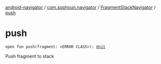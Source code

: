 [android-navigator](../../index.md) / [com.sophoun.navigator](../index.md) / [FragmentStackNavigator](index.md) / [push](./push.md)

# push

`open fun push(fragment: <ERROR CLASS>): `[`Unit`](https://kotlinlang.org/api/latest/jvm/stdlib/kotlin/-unit/index.html)

Push fragment to stack


